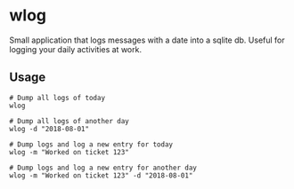 # wlog
Small application that logs messages with a date into a sqlite db. Useful for logging your daily activities at work.

## Usage

```
# Dump all logs of today
wlog

# Dump all logs of another day
wlog -d "2018-08-01"

# Dump logs and log a new entry for today
wlog -m "Worked on ticket 123"

# Dump logs and log a new entry for another day
wlog -m "Worked on ticket 123" -d "2018-08-01"
```
